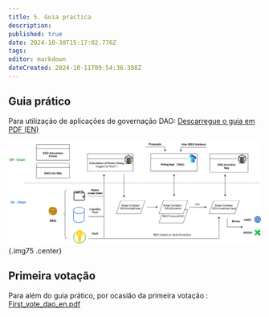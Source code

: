 ```yaml
---
title: 5. Guia practica
description: 
published: true
date: 2024-10-30T15:17:02.770Z
tags: 
editor: markdown
dateCreated: 2024-10-11T09:54:36.388Z
---
```


## Guia prático
Para utilização de aplicações de governação DAO: [Descarregue o guia em PDF (EN)](/en/assets/document/tuto_gouvernance_dao_v3b_en.pdf)

![dao_gov_en.svg](/imag-en/dao_gov_en.svg){.img75 .center}

## Primeira votação
Para além do guia prático, por ocasião da primeira votação : [First_vote_dao_en.pdf](/assets/document/premier_vote_dao_en.pdf)
